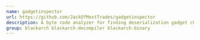 ```yaml
---
name: gadgetinspector
url: https://github.com/JackOfMostTrades/gadgetinspector
description: A byte code analyzer for finding deserialization gadget chains in Java applications.
group: blackarch blackarch-decompiler blackarch-binary
---
```

